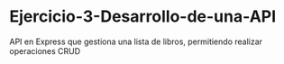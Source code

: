 # Ejercicio-3-Desarrollo-de-una-API
API en Express que gestiona una lista de libros, permitiendo realizar operaciones CRUD
